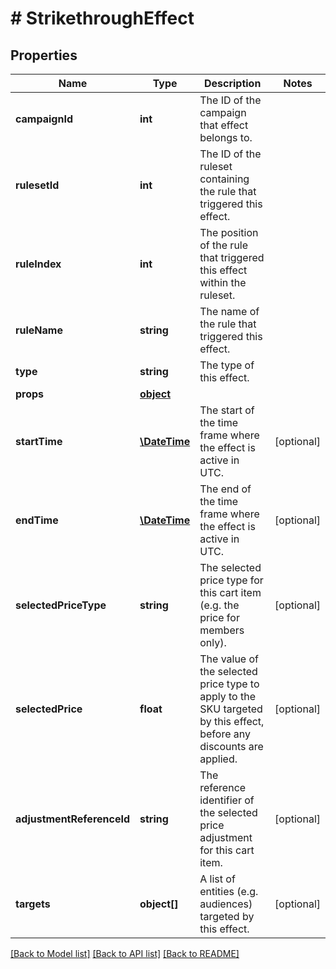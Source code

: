 # # StrikethroughEffect

## Properties

Name | Type | Description | Notes
------------ | ------------- | ------------- | -------------
**campaignId** | **int** | The ID of the campaign that effect belongs to. | 
**rulesetId** | **int** | The ID of the ruleset containing the rule that triggered this effect. | 
**ruleIndex** | **int** | The position of the rule that triggered this effect within the ruleset. | 
**ruleName** | **string** | The name of the rule that triggered this effect. | 
**type** | **string** | The type of this effect. | 
**props** | [**object**](.md) |  | 
**startTime** | [**\DateTime**](\DateTime.md) | The start of the time frame where the effect is active in UTC. | [optional] 
**endTime** | [**\DateTime**](\DateTime.md) | The end of the time frame where the effect is active in UTC. | [optional] 
**selectedPriceType** | **string** | The selected price type for this cart item (e.g. the price for members only). | [optional] 
**selectedPrice** | **float** | The value of the selected price type to apply to the SKU targeted by this effect, before any discounts are applied. | [optional] 
**adjustmentReferenceId** | **string** | The reference identifier of the selected price adjustment for this cart item. | [optional] 
**targets** | **object[]** | A list of entities (e.g. audiences) targeted by this effect. | [optional] 

[[Back to Model list]](../../README.md#documentation-for-models) [[Back to API list]](../../README.md#documentation-for-api-endpoints) [[Back to README]](../../README.md)


